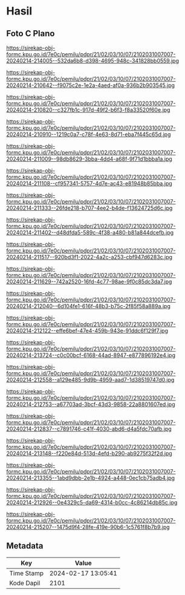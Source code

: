 # Hasil

## Foto C Plano

https://sirekap-obj-formc.kpu.go.id/7e0c/pemilu/pdpr/21/02/03/10/07/2102031007007-20240214-214005--532da6b8-d398-4695-948c-341828bb0559.jpg

https://sirekap-obj-formc.kpu.go.id/7e0c/pemilu/pdpr/21/02/03/10/07/2102031007007-20240214-210642--f9075c2e-1e2a-4aed-af0a-936b2b903545.jpg

https://sirekap-obj-formc.kpu.go.id/7e0c/pemilu/pdpr/21/02/03/10/07/2102031007007-20240214-210820--c327fb1c-917d-49f2-b6f3-f8a33520f60e.jpg

https://sirekap-obj-formc.kpu.go.id/7e0c/pemilu/pdpr/21/02/03/10/07/2102031007007-20240214-210910--1219c0a7-c78f-4e63-8d71-eba7f445c65d.jpg

https://sirekap-obj-formc.kpu.go.id/7e0c/pemilu/pdpr/21/02/03/10/07/2102031007007-20240214-211009--98db8629-3bba-4dd4-a68f-9f71d1bbba1a.jpg

https://sirekap-obj-formc.kpu.go.id/7e0c/pemilu/pdpr/21/02/03/10/07/2102031007007-20240214-211108--cf957341-5757-4d7e-ac43-e81948b85bba.jpg

https://sirekap-obj-formc.kpu.go.id/7e0c/pemilu/pdpr/21/02/03/10/07/2102031007007-20240214-211333--26fde218-b707-4ee2-b4de-f13624725d6c.jpg

https://sirekap-obj-formc.kpu.go.id/7e0c/pemilu/pdpr/21/02/03/10/07/2102031007007-20240214-211402--d48dfda5-589c-4f38-a480-b81a844dcefb.jpg

https://sirekap-obj-formc.kpu.go.id/7e0c/pemilu/pdpr/21/02/03/10/07/2102031007007-20240214-211517--920bd3f1-2022-4a2c-a253-cbf947d6283c.jpg

https://sirekap-obj-formc.kpu.go.id/7e0c/pemilu/pdpr/21/02/03/10/07/2102031007007-20240214-211629--742a2520-16fd-4c77-98ae-9f0c85dc3da7.jpg

https://sirekap-obj-formc.kpu.go.id/7e0c/pemilu/pdpr/21/02/03/10/07/2102031007007-20240214-212040--6d104fe1-616f-48b3-b75c-2f85f58a889a.jpg

https://sirekap-obj-formc.kpu.go.id/7e0c/pemilu/pdpr/21/02/03/10/07/2102031007007-20240214-212122--effe6bef-47e4-459b-943e-91ddc6f129f7.jpg

https://sirekap-obj-formc.kpu.go.id/7e0c/pemilu/pdpr/21/02/03/10/07/2102031007007-20240214-213724--c0c00bcf-6168-44ad-8947-e877896192e4.jpg

https://sirekap-obj-formc.kpu.go.id/7e0c/pemilu/pdpr/21/02/03/10/07/2102031007007-20240214-212558--a129e485-9d9b-4959-aad7-1d38519747d0.jpg

https://sirekap-obj-formc.kpu.go.id/7e0c/pemilu/pdpr/21/02/03/10/07/2102031007007-20240214-212753--a67703ad-3bcf-43d3-9858-22a8801607ed.jpg

https://sirekap-obj-formc.kpu.go.id/7e0c/pemilu/pdpr/21/02/03/10/07/2102031007007-20240214-212837--c7891746-c41f-4030-abd6-d4a5fdc70afb.jpg

https://sirekap-obj-formc.kpu.go.id/7e0c/pemilu/pdpr/21/02/03/10/07/2102031007007-20240214-213148--f220e84d-513d-4efd-b290-ab9275f32f2d.jpg

https://sirekap-obj-formc.kpu.go.id/7e0c/pemilu/pdpr/21/02/03/10/07/2102031007007-20240214-213355--1abd9dbb-2e1b-4924-a448-0ec1cb75adb4.jpg

https://sirekap-obj-formc.kpu.go.id/7e0c/pemilu/pdpr/21/02/03/10/07/2102031007007-20240214-212926--0e4329c5-da69-4314-b0cc-4c86214db85c.jpg

https://sirekap-obj-formc.kpu.go.id/7e0c/pemilu/pdpr/21/02/03/10/07/2102031007007-20240214-215207--1475d9f4-28fe-419e-90b6-1c5761f8b7b9.jpg


## Metadata

| Key        | Value               |
| ---------- | ------------------- |
| Time Stamp | 2024-02-17 13:05:41 |
| Kode Dapil | 2101                |



